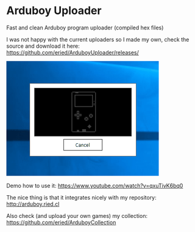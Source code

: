 # Arduboy Uploader
Fast and clean Arduboy program uploader (compiled hex files)

I was not happy with the current uploaders so I made my own, check the source and download it here:
https://github.com/eried/ArduboyUploader/releases/

![Demo](/media/demo.gif)

Demo how to use it:
https://www.youtube.com/watch?v=qxuTivK6bq0

The nice thing is that it integrates nicely with my repository:
http://arduboy.ried.cl

Also check (and upload your own games) my collection:
https://github.com/eried/ArduboyCollection
